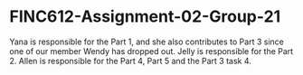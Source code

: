# FINC612-Assignment-02-Group-21

Yana is responsible for the Part 1, and she also contributes to Part 3 since one of our member Wendy has dropped out.
Jelly is responsible for the Part 2.
Allen is responsible for the Part 4, Part 5 and the Part 3 task 4.
